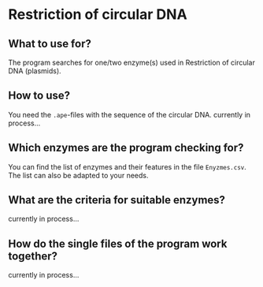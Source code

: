 # Restriction of circular DNA

## What to use for?
The program searches for one/two enzyme(s) used in Restriction of circular DNA (plasmids).


## How to use?
You need the `.ape`-files with the sequence of the circular DNA.
currently in process...
 
## Which enzymes are the program checking for?
You can find the list of enzymes and their features in the file `Enyzmes.csv`. The list can also be adapted to your needs.

## What are the criteria for suitable enzymes?
currently in process...

## How do the single files of the program work together?
currently in process...
